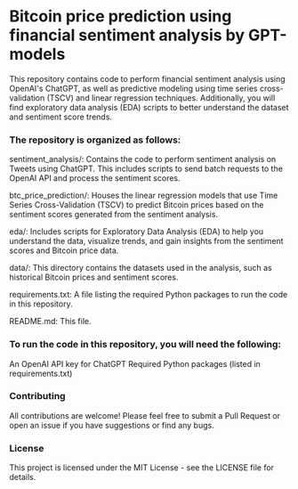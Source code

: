 # **Bitcoin price prediction using financial sentiment analysis by GPT-models**

This repository contains code to perform financial sentiment analysis using OpenAI's ChatGPT, as well as predictive modeling using time series cross-validation (TSCV) and linear regression techniques. Additionally, you will find exploratory data analysis (EDA) scripts to better understand the dataset and sentiment score trends.



### The repository is organized as follows:

sentiment_analysis/: Contains the code to perform sentiment analysis on Tweets using ChatGPT. This includes scripts to send batch requests to the OpenAI API and process the sentiment scores.

btc_price_prediction/: Houses the linear regression models that use Time Series Cross-Validation (TSCV) to predict Bitcoin prices based on the sentiment scores generated from the sentiment analysis.

eda/: Includes scripts for Exploratory Data Analysis (EDA) to help you understand the data, visualize trends, and gain insights from the sentiment scores and Bitcoin price data.

data/: This directory contains the datasets used in the analysis, such as historical Bitcoin prices and sentiment scores.

requirements.txt: A file listing the required Python packages to run the code in this repository.

README.md: This file.



### To run the code in this repository, you will need the following:

An OpenAI API key for ChatGPT
Required Python packages (listed in requirements.txt)

### Contributing
All contributions are welcome! Please feel free to submit a Pull Request or open an issue if you have suggestions or find any bugs.

### License
This project is licensed under the MIT License - see the LICENSE file for details.
